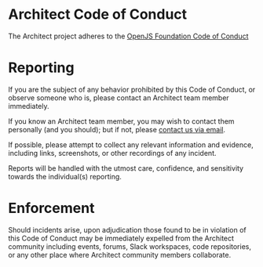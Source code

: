# Architect Code of Conduct

The Architect project adheres to the [OpenJS Foundation Code of Conduct](https://github.com/openjs-foundation/cross-project-council/blob/master/CODE_OF_CONDUCT.md)

# Reporting
If you are the subject of any behavior prohibited by this Code of Conduct, or observe someone who is, please contact an Architect team member immediately.

If you know an Architect team member, you may wish to contact them personally (and you should); but if not, please [contact us via email](mailto:conduct@arc.codes).

If possible, please attempt to collect any relevant information and evidence, including links, screenshots, or other recordings of any incident.

Reports will be handled with the utmost care, confidence, and sensitivity towards the individual(s) reporting.

# Enforcement
Should incidents arise, upon adjudication those found to be in violation of this Code of Conduct may be immediately expelled from the Architect community including events, forums, Slack workspaces, code repositories, or any other place where Architect community members collaborate.
